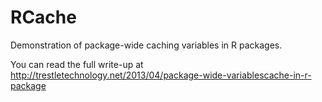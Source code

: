 RCache
======

Demonstration of package-wide caching variables in R packages.

You can read the full write-up at http://trestletechnology.net/2013/04/package-wide-variablescache-in-r-package
